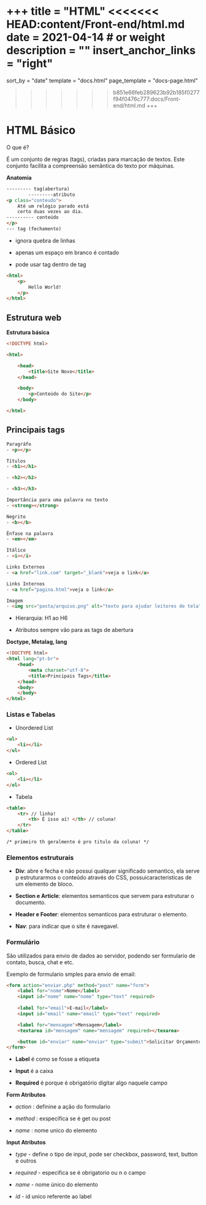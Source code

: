+++
title = "HTML"
<<<<<<< HEAD:content/Front-end/html.md
date = 2021-04-14 # or weight 
description = ""
insert_anchor_links = "right"
=======
sort_by = "date"
template = "docs.html"
page_template = "docs-page.html"
>>>>>>> b851e66feb289623b92b185f0277f94f0476c777:docs/Front-end/html.md
+++

# HTML Básico

O que é?

É um conjunto de regras (tags), criadas para marcação de textos. Este conjunto facilita a compreensão semântica do texto por máquinas.

**Anatomia**

```html
--------- tag(abertura)
		---------atributo
<p class="conteudo">
	Até um relógio parado está
	certo duas vezes ao dia.
---------- conteúdo
</p>
--- tag (fechamento)
```

- ignora quebra de linhas

- apenas um espaço em branco é contado

- pode usar tag dentro de tag

```html
<html>
	<p>
		Hello World!
	</p>
</html>
```

## Estrutura web

**Estrutura básica**

```html
<!DOCTYPE html>

<html>

	<head>
		<title>Site Novo</title>
	</head>

	<body>
		<p>Conteúdo do Site</p>
	</body>

</html>
```

## Principais tags
```html
Paragráfo
- <p></p>

Títulos
- <h1></h1>

- <h2></h2>

- <h3></h3>

Importância para uma palavra no texto
- <strong></strong>

Negrito
- <b></b>

Ênfase na palavra
- <em></em>

Itálico
- <i></i>

Links Externos
- <a href="link.com" target="_blank">veja o link</a>

Links Internos
- <a href="pagina.html">veja o link</a>

Imagem
- <img src="pasta/arquivo.png" alt="texto para ajudar leitores de tela">
```

- Hierarquia: H1 ao H6

- Atributos sempre vão para as tags de abertura 

**Doctype, Metalag, lang**

```html
<!DOCTYPE html>
<html lang="pt-br">
	<head>
		<meta charset="utf-8">
		<title>Principais Tags</title>
	</head>
	<body>
	</body>
</html>
```

### Listas e Tabelas

- Unordered List

```html
<ul>
	<li></li>
</ul>
```

- Ordered List

```html
<ol>
	<li></li>
</ol>
```

- Tabela

```html
<table>
	<tr> // linha!
		<th> É isso aí! </th> // coluna!
	</tr>
</table>

/* primeiro th geralmente é pro titulo da coluna! */
```

### Elementos estruturais

- **Div**: abre e fecha e não possui qualquer significado semantico, ela serve p estruturarmos o conteúdo através do CSS, possuicaracteristicas de um elemento de bloco.

- **Section e Article**: elementos semanticos que servem para estruturar o documento.

- **Header e Footer**: elementos semanticos para estruturar o elemento.

- **Nav**: para indicar que o site é navegavel.

### Formulário

São utilizados para envio de dados ao servidor, podendo ser formulario de contato, busca, chat e etc.

*<form></form>* 

Exemplo de formulario smples para envio de email:

```html
<form action="enviar.php" method="post" name="form">
	<label for="nome">Nome</label>
	<input id="nome" name="nome" type="text" required>
	
	<label for="email">E-mail</label>
	<input id="email" name="email" type="text" required>

	<label for="mensagem">Mensagem</label>
	<textarea id="mensagem" name="mensagem" required></texarea>

	<button id="enviar" name="enviar" type="submit">Solicitar Orçamento</button>
</form>
```

- **Label** é como se fosse a etiqueta

- **Input** é a caixa

- **Required** é porque é obrigatório digitar algo naquele campo

**Form Atributos**

- *action* : definine a ação do formulario

- *method* : exspecifica se é get ou post

- *name* : nome unico do elemento

**Input Atributos**

- *type* - define o tipo de input, pode ser checkbox, password, text, button e outros

- *required* - especifica se é obrigatorio ou n o campo

- *name* - nome único do elemento

- *id* - id unico referente ao label